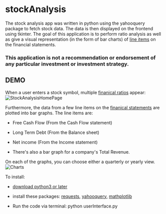 # stockAnalysis
The stock analysis app was written in python using the yahooquery package to fetch stock data. The data is then displayed on the frontend using tkinter. 
The goal of this application is to perform ratio analysis as well as give a visual representation (in the form of bar charts) of [line items](https://pakaccountants.com/what-is-line-item/#:~:text=In%20financial%20statement%20line%20items,next%20line%20or%20different%20line.) on the financial statements.


### This application is not a recommendation or endorsement of any particular investment or investment strategy. 

DEMO
---------------
When a user enters a stock symbol, multiple [finanical ratios](https://www.investopedia.com/financial-ratios-4689817) 
appear: 
![StockAnalysisHomePage](http://g.recordit.co/Ms9TtEM4I9.gif)


Furthermore, the data from a few line items on the [finanical statements](https://www.investopedia.com/terms/f/financial-statements.asp) are plotted into bar graphs. The line items are: 

* Free Cash Flow (From the Cash Flow statement)

* Long Term Debt (From the Balance sheet)

* Net income     (From the Income statement)

* There's also a bar graph for a company's Total Revenue. 

On each of the graphs, you can choose either a quarterly or yearly view.
![Charts](http://g.recordit.co/eu6GjJB1yV.gif)




To install:

* [download python3 or later](https://www.python.org/downloads/)

* install these packages: [requests](https://pypi.org/project/requests/), [yahooquery](https://pypi.org/project/yahooquery/),
[mathplotlib](https://pypi.org/project/matplotlib/)

* Run the code via terminal: python userInterface.py 
